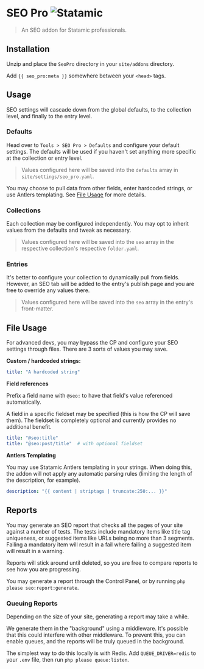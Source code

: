 # SEO Pro ![Statamic](https://img.shields.io/badge/statamic-2.9.9-blue.svg?style=flat-square)
> An SEO addon for Statamic professionals.


## Installation

Unzip and place the `SeoPro` directory in your `site/addons` directory.

Add `{{ seo_pro:meta }}` somewhere between your `<head>` tags.

## Usage

SEO settings will cascade down from the global defaults, to the collection level, and finally to the entry level.

### Defaults

Head over to `Tools > SEO Pro > Defaults` and configure your default settings. The defaults will be used if you haven't set anything more specific at the collection or entry level.

> Values configured here will be saved into the `defaults` array in `site/settings/seo_pro.yaml`.

You may choose to pull data from other fields, enter hardcoded strings, or use Antlers templating. See [File Usage](#file-usage) for more details.

### Collections

Each collection may be configured independently. You may opt to inherit values from the defaults and tweak as necessary.

> Values configured here will be saved into the `seo` array in the respective collection's respective `folder.yaml`.

### Entries

It's better to configure your collection to dynamically pull from fields. However, an SEO tab will be added to the entry's publish page and you are free to override any values there.

> Values configured here will be saved into the `seo` array in the entry's front-matter.


## File Usage

For advanced devs, you may bypass the CP and configure your SEO settings through files. There are 3 sorts of values you may save.

**Custom / hardcoded strings:**

``` yaml
title: "A hardcoded string"
```

**Field references**

Prefix a field name with `@seo:` to have that field's value referenced automatically.

A field in a specific fieldset may be specified (this is how the CP will save them). The fieldset is completely optional and currently provides no additional benefit.

``` yaml
title: "@seo:title"
title: "@seo:post/title"  # with optional fieldset
```

**Antlers Templating**

You may use Statamic Antlers templating in your strings. When doing this, the addon will not apply any automatic parsing rules (limiting the length of the description, for example).

``` yaml
description: "{{ content | striptags | truncate:250:... }}"
```

## Reports

You may generate an SEO report that checks all the pages of your site against a number of tests. The tests include mandatory items like title tag uniqueness, or suggested items like URLs being no more than 3 segments. Failing a mandatory item will result in a fail where failing a suggested item will result in a warning.

Reports will stick around until deleted, so you are free to compare reports to see how you are progressing.

You may generate a report through the Control Panel, or by running `php please seo:report:generate`.

### Queuing Reports

Depending on the size of your site, generating a report may take a while.

We generate them in the "background" using a middleware. It's possible that this could interfere with other middleware. To prevent this, you can enable queues, and the reports will be truly queued in the background.

The simplest way to do this locally is with Redis. Add `QUEUE_DRIVER=redis` to your `.env` file, then run `php please queue:listen`.
